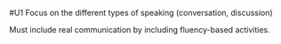 #U1
Focus on the different types of speaking (conversation, discussion)

Must include real communication by including fluency-based activities.